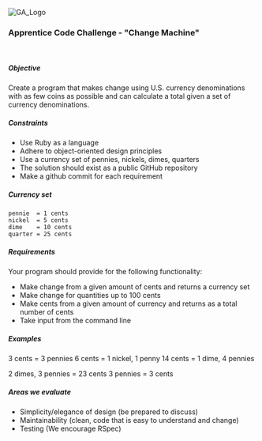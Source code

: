 ![GA_Logo](https://raw.github.com/generalassembly/ga-ruby-on-rails-for-devs/master/images/ga.png)


### Apprentice Code Challenge - "Change Machine"

<br />

##### Objective

Create a program that makes change using U.S. currency denominations with as few coins as possible and can calculate a total given a set of currency denominations.


##### Constraints

- Use Ruby as a language
- Adhere to object-oriented design principles
- Use a currency set of pennies, nickels, dimes, quarters
- The solution should exist as a public GitHub repository
- Make a github commit for each requirement

##### Currency set

    pennie  = 1 cents
    nickel  = 5 cents
    dime    = 10 cents
    quarter = 25 cents

##### Requirements

Your program should provide for the following functionality:

- Make change from a given amount of cents and returns a currency set
- Make change for quantities up to 100 cents
- Make cents from a given amount of currency and returns as a total number of cents
- Take input from the command line


##### Examples

  3 cents            = 3 pennies
  6 cents            = 1 nickel, 1 penny
  14 cents           = 1 dime, 4 pennies
  
  2 dimes, 3 pennies = 23 cents
  3 pennies          = 3 cents


##### Areas we evaluate

- Simplicity/elegance of design (be prepared to discuss)
- Maintainability (clean, code that is easy to understand and change)
- Testing (We encourage RSpec)




